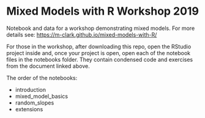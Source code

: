 # Mixed Models with R Workshop 2019

Notebook and data for a workshop demonstrating mixed models.  For more details see: https://m-clark.github.io/mixed-models-with-R/

For those in the workshop, after downloading this repo, open the RStudio project inside and, once your project is open, open each of the notebook files in the notebooks folder.  They contain condensed code and exercises from the document linked above.

The order of the notebooks:

- introduction
- mixed_model_basics
- random_slopes
- extensions